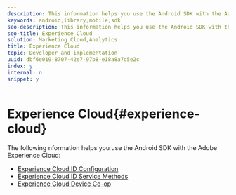 ```yaml
---
description: This information helps you use the Android SDK with the Adobe Experience Cloud.
keywords: android;library;mobile;sdk
seo-description: This information helps you use the Android SDK with the Adobe Experience Cloud.
seo-title: Experience Cloud
solution: Marketing Cloud,Analytics
title: Experience Cloud
topic: Developer and implementation
uuid: dbf6e019-8707-42e7-97b8-e18a8a7d5e2c
index: y
internal: n
snippet: y
---
```


# Experience Cloud{#experience-cloud}

The following nformation helps you use the Android SDK with the Adobe Experience Cloud:

+ [Experience Cloud ID Configuration](mcvid.md)
+ [Experience Cloud ID Service Methods](mc-methods.md)
+ [Experience Cloud Device Co-op](t-mob-mc-device-coop-android-.md)

